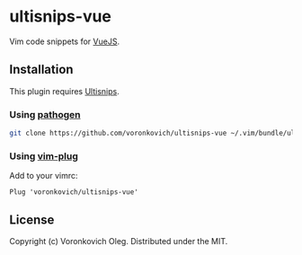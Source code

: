 # ultisnips-vue

Vim code snippets for [VueJS](https://vuejs.org/).

## Installation

This plugin requires [Ultisnips](https://github.com/SirVer/ultisnips).

### Using [pathogen](https://github.com/tpope/vim-pathogen)

```sh
git clone https://github.com/voronkovich/ultisnips-vue ~/.vim/bundle/ultisnips-vue
```

### Using [vim-plug](https://github.com/junegunn/vim-plug)

Add to your vimrc:

```vim
Plug 'voronkovich/ultisnips-vue'
```

## License

Copyright (c) Voronkovich Oleg. Distributed under the MIT.
